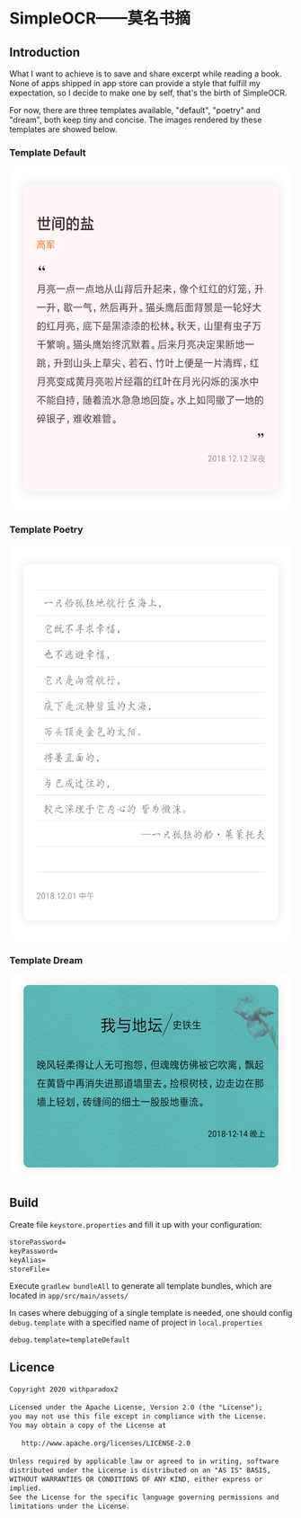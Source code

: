 # SimpleOCR——莫名书摘

## Introduction
What I want to achieve is to save and share excerpt while reading a
book. None of apps shipped in app store can provide a style that fulfill my
expectation, so I decide to make one by self, that's the birth of SimpleOCR.

For now, there are three templates available, "default", "poetry" and "dream",
both keep tiny and concise. The images rendered by these templates are
showed below.

### Template Default
<img src="assets/default_shadow.png" width="550" height="609">

### Template Poetry
<img src="assets/poetry_shadow.png" width="550" height="704">

### Template Dream
<img src="assets/dream_shadow2.png" width="550" height="361">

## Build
Create file `keystore.properties` and fill it up with your configuration:
```
storePassword=
keyPassword=
keyAlias=
storeFile=
```

Execute `gradlew bundleAll` to generate all template bundles, which are located
in `app/src/main/assets/`

In cases where debugging of a single template is needed, one should config
`debug.template` with a specified name of project in `local.properties`
```
debug.template=templateDefault
```

## Licence

```
Copyright 2020 withparadox2

Licensed under the Apache License, Version 2.0 (the "License");
you may not use this file except in compliance with the License.
You may obtain a copy of the License at

   http://www.apache.org/licenses/LICENSE-2.0

Unless required by applicable law or agreed to in writing, software
distributed under the License is distributed on an "AS IS" BASIS,
WITHOUT WARRANTIES OR CONDITIONS OF ANY KIND, either express or implied.
See the License for the specific language governing permissions and
limitations under the License.
```